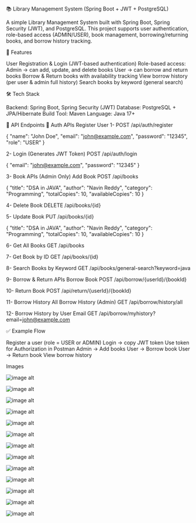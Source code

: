 📚 Library Management System (Spring Boot + JWT + PostgreSQL)

A simple Library Management System built with Spring Boot, Spring Security (JWT), and PostgreSQL.
This project supports user authentication, role-based access (ADMIN/USER), book management, borrowing/returning books, and borrow history tracking.

🚀 Features

User Registration & Login (JWT-based authentication)
Role-based access:
Admin → can add, update, and delete books
User → can borrow and return books
Borrow & Return books with availability tracking
View borrow history (per user & admin full history)
Search books by keyword (general search)

🛠️ Tech Stack

Backend: Spring Boot, Spring Security (JWT)
Database: PostgreSQL + JPA/Hibernate
Build Tool: Maven
Language: Java 17+

📌 API Endpoints
🔐 Auth APIs
Register User
1- POST /api/auth/register

{
  "name": "John Doe",
  "email": "john@example.com",
  "password": "12345",
  "role": "USER"
}

2- Login (Generates JWT Token)
POST /api/auth/login

{
  "email": "john@example.com",
  "password": "12345"
}

3- Book APIs (Admin Only)
Add Book
POST /api/books

{
  "title": "DSA in JAVA",
  "author": "Navin Reddy",
  "category": "Programming",
  "totalCopies": 10,
  "availableCopies": 10
}

4- Delete Book
DELETE /api/books/{id}

5- Update Book
PUT /api/books/{id}

{
  "title": "DSA in JAVA",
  "author": "Navin Reddy",
  "category": "Programming",
  "totalCopies": 10,
  "availableCopies": 10
}

6- Get All Books
GET /api/books

7- Get Book by ID
GET /api/books/{id}

8- Search Books by Keyword
GET /api/books/general-search?keyword=java

9- Borrow & Return APIs
Borrow Book
POST /api/borrow/{userId}/{bookId}

10- Return Book
POST /api/return/{userId}/{bookId}

11- Borrow History
All Borrow History (Admin)
GET /api/borrow/history/all

12- Borrow History by User Email
GET /api/borrow/myhistory?email=john@example.com

✅ Example Flow

Register a user (role = USER or ADMIN)
Login → copy JWT token
Use token for Authorization in Postman
Admin → Add books
User → Borrow book
User → Return book
View borrow history

Images


![image alt](https://github.com/ankur2802/Library_Management/blob/main/admin_register.png)

![image alt](https://github.com/ankur2802/Library_Management/blob/main/all_borrow_history.png)

![image alt](https://github.com/ankur2802/Library_Management/blob/main/book_not%20_found.png)

![image alt](https://github.com/ankur2802/Library_Management/blob/main/book_returned.png)

![image alt](https://github.com/ankur2802/Library_Management/blob/main/count_decreased.png)

![image alt](https://github.com/ankur2802/Library_Management/blob/main/delete_book.png)

![image alt](https://github.com/ankur2802/Library_Management/blob/main/get_books.png)

![image alt](https://github.com/ankur2802/Library_Management/blob/main/own_borrow_history.png)

![image alt](https://github.com/ankur2802/Library_Management/blob/main/post_books.png)

![image alt](https://github.com/ankur2802/Library_Management/blob/main/search_byKeyword.png)

![image alt](https://github.com/ankur2802/Library_Management/blob/main/userID_3_borrowedBookID_3.png)

![image alt](https://github.com/ankur2802/Library_Management/blob/main/user_login.png)

![image alt](https://github.com/ankur2802/Library_Management/blob/main/user_register.png)



